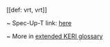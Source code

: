 [[def: vrt, vrt]]

~ Spec-Up-T link: <a href='https://weboftrust.github.io/WOT-terms/docs/glossary/vrt'>here</a>

~ More in <a href="https://weboftrust.github.io/WOT-terms/docs/glossary/vrt">extended KERI glossary</a>
